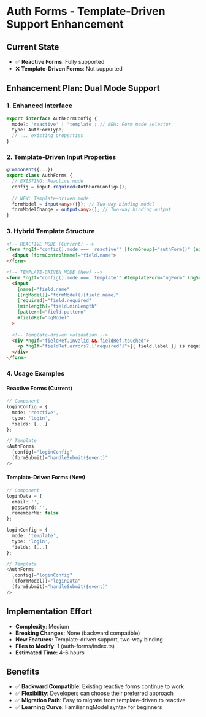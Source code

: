 # Auth Forms - Template-Driven Support Enhancement

## Current State
- ✅ **Reactive Forms**: Fully supported
- ❌ **Template-Driven Forms**: Not supported

## Enhancement Plan: Dual Mode Support

### 1. Enhanced Interface
```typescript
export interface AuthFormConfig {
  mode?: 'reactive' | 'template'; // NEW: Form mode selector
  type: AuthFormType;
  // ... existing properties
}
```

### 2. Template-Driven Input Properties
```typescript
@Component({...})
export class AuthForms {
  // EXISTING: Reactive mode
  config = input.required<AuthFormConfig>();
  
  // NEW: Template-driven mode
  formModel = input<any>({}); // Two-way binding model
  formModelChange = output<any>(); // Two-way binding output
}
```

### 3. Hybrid Template Structure
```html
<!-- REACTIVE MODE (Current) -->
<form *ngIf="config().mode === 'reactive'" [formGroup]="authForm()" (ngSubmit)="onSubmit()">
  <input [formControlName]="field.name">
</form>

<!-- TEMPLATE-DRIVEN MODE (New) -->
<form *ngIf="config().mode === 'template'" #templateForm="ngForm" (ngSubmit)="onTemplateSubmit(templateForm)">
  <input 
    [name]="field.name"
    [(ngModel)]="formModel()[field.name]"
    [required]="field.required"
    [minlength]="field.minLength"
    [pattern]="field.pattern"
    #fieldRef="ngModel"
  >
  
  <!-- Template-driven validation -->
  <div *ngIf="fieldRef.invalid && fieldRef.touched">
    <p *ngIf="fieldRef.errors?.['required']">{{ field.label }} is required</p>
  </div>
</form>
```

### 4. Usage Examples

#### Reactive Forms (Current)
```typescript
// Component
loginConfig = {
  mode: 'reactive',
  type: 'login',
  fields: [...]
};

// Template
<AuthForms 
  [config]="loginConfig"
  (formSubmit)="handleSubmit($event)"
/>
```

#### Template-Driven Forms (New)
```typescript
// Component
loginData = {
  email: '',
  password: '',
  rememberMe: false
};

loginConfig = {
  mode: 'template',
  type: 'login',
  fields: [...]
};

// Template
<AuthForms 
  [config]="loginConfig"
  [(formModel)]="loginData"
  (formSubmit)="handleSubmit($event)"
/>
```

## Implementation Effort
- **Complexity**: Medium
- **Breaking Changes**: None (backward compatible)
- **New Features**: Template-driven support, two-way binding
- **Files to Modify**: 1 (auth-forms/index.ts)
- **Estimated Time**: 4-6 hours

## Benefits
- ✅ **Backward Compatible**: Existing reactive forms continue to work
- ✅ **Flexibility**: Developers can choose their preferred approach
- ✅ **Migration Path**: Easy to migrate from template-driven to reactive
- ✅ **Learning Curve**: Familiar ngModel syntax for beginners
